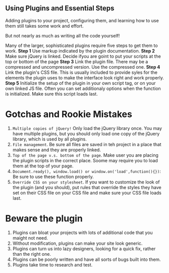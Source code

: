 ## Using Plugins and Essential Steps
Adding plugins to your project, configuring them, and learning how to use them still takes some work and effort.

But not nearly as much as writing all the code yourself!

Many of the larger, sophisticated plugins require five steps to get them to work.
<b>Step 1</b> Use markup indicated by the plugin documentation.
<b>Step 2 </b> Make sure jQuery is linked. Decide ifyou are goint to put your scripts at the top or bottom of the page
<b>Step 3</b> Link the plugin file. There may be a compressed and uncompressed version. Use the compressed one.
<b>Step 4</b> Link the plugin's CSS file. This is usually included to provide syles for the elements the plugin uses to make the interface look right and work properly.
<b>Step 5</b> Initialize the setup of the plugin in your own script tag, or on your own linked JS file. Often you can set additionaly options when the function is initialized. Make sure this script loads last.

# Gotchas and Rookie Mistakes

1. `Multiple copies of jQuery!` Only load the jQuery library once. You may have multiple plugins, but you should only load one copy of the jQuery library, which is used by all plugins.
2. `File management`. Be sure all files are saved in teh project in a place that makes sense and they are properly linked.
3. `Top of the page v.s. bottom of the page`. Make user you are placing the plugin scripts in the correct place. Soome may require you to load them at the top of your page.
4. `Document.ready(), window.load() or window.on('load',function(){})`: Be sure to use these function properly.
5. `Override CSS on your stylesheet`. If you want to customize the look of the plugin (and you should), put rules that override the styles they have set on their CSS file on your CSS file and make sure your CSS file loads last.

# Beware the plugin

1. Plugins can bloat your projects with lots of additional code that you maight not need.
2. Without modification, plugins can make your site look generic.
3. Plugins can turn us into lazy designers, looking for a quick fix, rather than the right one.
4. Plugins can be poorly written and have all sorts of bugs built into them.
5. Plugins take time to research and test.